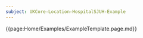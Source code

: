 ```yaml
---
subject: UKCore-Location-HospitalSJUH-Example
---
```

{{page:Home/Examples/ExampleTemplate.page.md}}